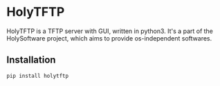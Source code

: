 # HolyTFTP

HolyTFTP is a TFTP server with GUI, written in python3.
It's a part of the HolySoftware project, which aims to provide os-independent softwares.



## Installation

```
pip install holytftp
```

